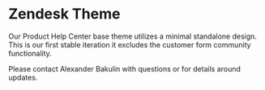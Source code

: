 # Zendesk Theme

Our Product Help Center base theme utilizes a minimal standalone design. This is our first stable iteration it excludes the customer form community functionality. 

Please contact Alexander Bakulin with questions or for details around updates.
